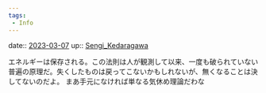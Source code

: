 ```yaml
---
tags:
 - Info
---
```


date:: [2023-03-07](/Daily_Note/2023-03-07.md)
up:: [Sengi_Kedaragawa](Bar/Novel/Nacaria/Sengi_Kedaragawa.md)

エネルギーは保存される。この法則は人が観測して以来、一度も破られていない普遍の原理だ。失くしたものは戻ってこないかもしれないが、無くなることは決してないのだよ。
まあ手元になければ単なる気休め理論だわな
